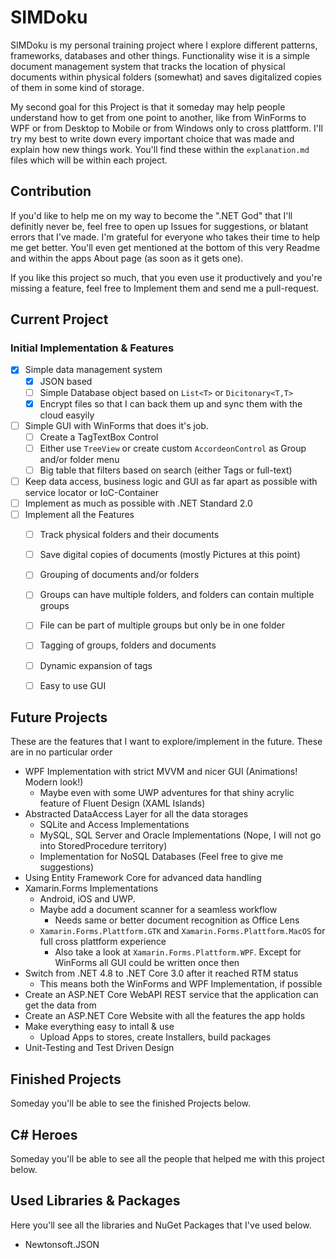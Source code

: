 # SIMDoku
SIMDoku is my personal training project where I explore different patterns, frameworks, databases and other things.
Functionality wise it is a simple document management system that tracks the location of physical documents within physical folders (somewhat) and saves digitalized copies of them in some kind of storage. 

My second goal for this Project is that it someday may help people understand how to get from one point to another, like from WinForms to WPF or from Desktop to Mobile or from Windows only to cross plattform. I'll try my best to write down every important choice that was made and explain how new things work. You'll find these within the `explanation.md` files which will be within each project.
## Contribution
If you'd like to help me on my way to become the ".NET God" that I'll definitly never be, feel free to open up Issues for suggestions, or blatant errors that I've made. I'm grateful for everyone who takes their time to help me get better. You'll even get mentioned at the bottom of this very Readme and within the apps About page (as soon as it gets one).

If you like this project so much, that you even use it productively and you're missing a feature, feel free to Implement them and send me a pull-request.

## Current Project
### Initial Implementation & Features
- [x] Simple data management system
  - [x] JSON based
  - [ ] Simple Database object based on `List<T>` or `Dicitonary<T,T>`
  - [x] Encrypt files so that I can back them up and sync them with the cloud easyily
- [ ] Simple GUI with WinForms that does it's job.
  - [ ] Create a TagTextBox Control
  - [ ] Either use `TreeView` or create custom `AccordeonControl` as Group and/or folder menu
  - [ ] Big table that filters based on search (either Tags or full-text)
- [ ] Keep data access, business logic and GUI as far apart as possible with service locator or IoC-Container
- [ ] Implement as much as possible with .NET Standard 2.0
- [ ] Implement all the Features
  - [ ] Track physical folders and their documents
  - [ ] Save digital copies of documents (mostly Pictures at this point)
  - [ ] Grouping of documents and/or folders
  - [ ] Groups can have multiple folders, and folders can contain multiple groups
  - [ ] File can be part of multiple groups but only be in one folder
  - [ ] Tagging of groups, folders and documents 
  - [ ] Dynamic expansion of tags
  - [ ] Easy to use GUI


## Future Projects
These are the features that I want to explore/implement in the future. These are in no particular order
- WPF Implementation with strict MVVM and nicer GUI (Animations! Modern look!)
   - Maybe even with some UWP adventures for that shiny acrylic feature of Fluent Design (XAML Islands)
- Abstracted DataAccess Layer for all the data storages
  - SQLite and Access Implementations
  - MySQL, SQL Server and Oracle Implementations (Nope, I will not go into StoredProcedure territory)
  - Implementation for NoSQL Databases (Feel free to give me suggestions)
- Using Entity Framework Core for advanced data handling
- Xamarin.Forms Implementations
  - Android, iOS and UWP. 
  - Maybe add a document scanner for a seamless workflow
    - Needs same or better document recognition as Office Lens
  - `Xamarin.Forms.Plattform.GTK` and `Xamarin.Forms.Plattform.MacOS` for full cross plattform experience
    - Also take a look at `Xamarin.Forms.Plattform.WPF`. Except for WinForms all GUI could be written once then
- Switch from .NET 4.8 to .NET Core 3.0 after it reached RTM status
  - This means both the WinForms and WPF Implementation, if possible
- Create an ASP.NET Core WebAPI REST service that the application can get the data from
- Create an ASP.NET Core Website with all the features the app holds
- Make everything easy to intall & use
  - Upload Apps to stores, create Installers, build packages
- Unit-Testing and Test Driven Design


## Finished Projects
Someday you'll be able to see the finished Projects below.


## C# Heroes
Someday you'll be able to see all the people that helped me with this project below.

## Used Libraries & Packages
Here you'll see all the libraries and NuGet Packages that I've used below.
 - Newtonsoft.JSON
